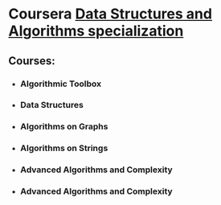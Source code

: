 # Coursera  [Data Structures and Algorithms specialization](https://www.coursera.org/specializations/data-structures-algorithms?)

## Courses:

- <h3>Algorithmic Toolbox</h3>
- <h3>Data Structures</h3>
- <h3>Algorithms on Graphs</h3>
- <h3>Algorithms on Strings</h3>
- <h3>Advanced Algorithms and Complexity</h3>
- <h3>Advanced Algorithms and Complexity</h3>
